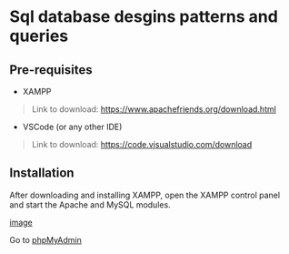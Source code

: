 # Sql database desgins patterns and queries

## Pre-requisites
- XAMPP 
  
> Link to download: https://www.apachefriends.org/download.html
- VSCode (or any other IDE)

> Link to download: https://code.visualstudio.com/download

## Installation

After downloading and installing XAMPP, open the XAMPP control panel and start the Apache and MySQL modules.

[image](https://github.com/rikiDalvarez/mysql-estructure/blob/master/Screenshot%202023-07-17%20at%2015.10.01.png)


Go to [phpMyAdmin](http://localhost/phpmyadmin/sql.php)

